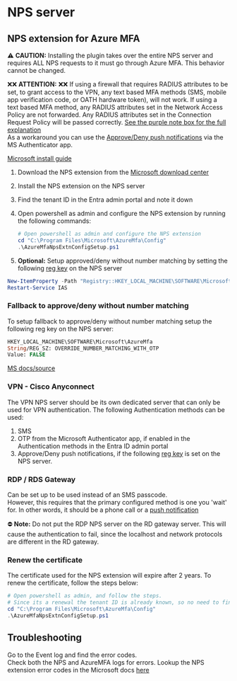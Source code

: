 # NPS server

## NPS extension for Azure MFA

:warning: **CAUTION:** Installing the plugin takes over the entire NPS server and requires ALL NPS requests to it must go through Azure MFA. This behavior cannot be changed.

:x::x: **ATTENTION:** :x::x: If using a firewall that requires RADIUS attributes to be set, to grant access to the VPN, any text based MFA methods (SMS, mobile app verification code, or OATH hardware token), will not work. If using a text based MFA method, any RADIUS attributes set in the Network Access Policy are not forwarded. Any RADIUS attributes set in the Connection Request Policy will be passed correctly. [See the purple note box for the full explanation](https://learn.microsoft.com/en-us/entra/identity/authentication/howto-mfa-nps-extension#determine-which-authentication-methods-your-users-can-use)  
As a workaround you can use the [Approve/Deny push notifications](#fallback-to-approvedeny-without-number-matching) via the MS Authenticator app.

[Microsoft install guide](https://learn.microsoft.com/en-us/entra/identity/authentication/howto-mfa-nps-extension#install-the-nps-extension)

1. Download the NPS extension from the [Microsoft download center](https://www.microsoft.com/en-us/download/details.aspx?id=54688)
2. Install the NPS extension on the NPS server
3. Find the tenant ID in the Entra admin portal and note it down
4. Open powershell as admin and configure the NPS extension by running the following commands:

   ```powershell
   # Open powershell as admin and configure the NPS extension
   cd "C:\Program Files\Microsoft\AzureMfa\Config"
   .\AzureMfaNpsExtnConfigSetup.ps1
   ```

5. **Optional:** Setup approved/deny without number matching by setting the following [reg key](#fallback-to-approvedeny-without-number-matching) on the NPS server

```powershell
New-ItemProperty -Path "Registry::HKEY_LOCAL_MACHINE\SOFTWARE\Microsoft\AzureMfa" -Name "OVERRIDE_NUMBER_MATCHING_WITH_OTP" -Value "FALSE" -PropertyType String -Force
Restart-Service IAS
```

### Fallback to approve/deny without number matching

To setup fallback to approve/deny without number matching setup the following reg key on the NPS server:

```vb
HKEY_LOCAL_MACHINE\SOFTWARE\Microsoft\AzureMfa
String/REG_SZ: OVERRIDE_NUMBER_MATCHING_WITH_OTP
Value: FALSE
```

[MS docs/source](https://learn.microsoft.com/en-us/azure/active-directory/authentication/how-to-mfa-number-match#nps-extension)

### VPN - Cisco Anyconnect

The VPN NPS server should be its own dedicated server that can only be used for VPN authentication.
The following Authentication methods can be used:

1. SMS
2. OTP from the Microsoft Authenticator app, if enabled in the Authentication methods in the Entra ID admin portal
3. Approve/Deny push notifications, if the following [reg key](#fallback-to-approvedeny-without-number-matching) is set on the NPS server.

### RDP / RDS Gateway

Can be set up to be used instead of an SMS passcode.  
However, this requires that the primary configured method is one you 'wait' for. In other words, it should be a phone call or a [push notification](#fallback-to-approvedeny-without-number-matching)

:no_entry: **Note:** Do not put the RDP NPS server on the RD gateway server. This will cause the authentication to fail, since the localhost and network protocols are different in the RD gateway.

### Renew the certificate

The certificate used for the NPS extension will expire after 2 years. To renew the certificate, follow the steps below:

```powershell
# Open powershell as admin, and follow the steps.
# Since its a renewal the tenant ID is already known, so no need to find it again.
cd "C:\Program Files\Microsoft\AzureMfa\Config"
.\AzureMfaNpsExtnConfigSetup.ps1
```

## Troubleshooting

Go to the Event log and find the error codes.  
Check both the NPS and AzureMFA logs for errors.
Lookup the NPS extension error codes in the Microsoft docs [here](https://learn.microsoft.com/en-us/entra/identity/authentication/howto-mfa-nps-extension-errors)
